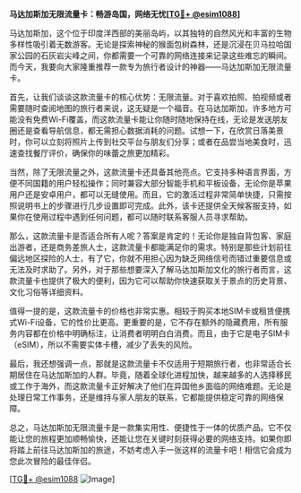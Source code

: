 **马达加斯加无限流量卡：畅游岛国，网络无忧[[TG💪+ @esim1088](https://t.me/s/esim1088)]**

马达加斯加，这个位于印度洋西部的美丽岛屿，以其独特的自然风光和丰富的生物多样性吸引着无数游客。无论是探索神秘的猴面包树森林，还是沉浸在贝马拉哈国家公园的石灰岩尖峰之间，你都需要一个可靠的网络连接来记录这些难忘的瞬间。而今天，我要向大家隆重推荐一款专为旅行者设计的神器——马达加斯加无限流量卡。

首先，让我们谈谈这款流量卡的核心优势：无限流量。对于喜欢拍照、拍视频或者需要随时查阅地图的旅行者来说，这无疑是一个福音。在马达加斯加，许多地方可能没有免费Wi-Fi覆盖，而这款流量卡能让你随时随地保持在线，无论是发送朋友圈还是查看导航信息，都无需担心数据消耗的问题。试想一下，在欣赏日落美景时，你可以立刻将照片上传到社交平台与朋友们分享；或者在品尝当地美食时，迅速查找餐厅评价，确保你的味蕾之旅更加精彩。

当然，除了无限流量之外，这款流量卡还具备其他亮点。它支持多种语言界面，方便不同国籍的用户轻松操作；同时兼容大部分智能手机和平板设备，无论你是苹果用户还是安卓用户，都可以无缝使用。而且，它的激活过程非常简单快捷，只需按照说明书上的步骤进行几步设置即可完成。此外，该卡还提供全天候客服支持，如果你在使用过程中遇到任何问题，都可以随时联系客服人员寻求帮助。

那么，这款流量卡是否适合所有人呢？答案是肯定的！无论你是独自背包客、家庭出游者，还是商务差旅人士，这款流量卡都能满足你的需求。特别是那些计划前往偏远地区探险的人士，有了它，你就不用担心因为缺乏网络信号而错过重要信息或无法及时求助了。另外，对于那些想要深入了解马达加斯加文化的旅行者而言，这款流量卡也提供了极大的便利，因为它可以帮助你快速获取关于景点的历史背景、文化习俗等详细资料。

值得一提的是，这款流量卡的价格也非常实惠。相较于购买本地SIM卡或租赁便携式Wi-Fi设备，它的性价比更高。更重要的是，它不存在额外的隐藏费用，所有服务内容都在价格中明确标注，让消费者明明白白消费。而且，由于它是电子SIM卡（eSIM），所以不需要实体卡槽，减少了丢失的风险。

最后，我还想强调一点，那就是这款流量卡不仅适用于短期旅行者，也非常适合长期居住在马达加斯加的人群。毕竟，随着全球化进程加快，越来越多的人选择移民或工作于海外，而这款流量卡正好解决了他们在异国他乡面临的网络难题。无论是处理日常工作事务，还是维持与家人朋友的联系，它都能提供稳定可靠的网络保障。

总之，马达加斯加无限流量卡是一款集实用性、便捷性于一体的优质产品。它不仅能让您的旅程更加顺畅愉快，还能让您在关键时刻获得必要的网络支持。如果你即将踏上前往马达加斯加的旅途，不妨考虑入手一张这样的流量卡吧！相信它会成为您此次冒险的最佳伴侣。

[[TG💪+ @esim1088](https://t.me/s/esim1088) ![Image](https://i.postimg.cc/4NQfJmqS/Snipaste-2025-05-13-00-14-12.png)]